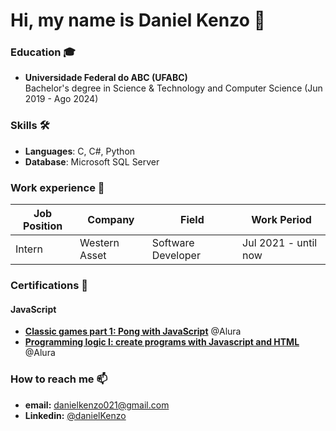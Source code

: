 <h1>Hi, my name is Daniel Kenzo 👋</h1>  

<h3>Education 🎓</h3>

- **Universidade Federal do ABC (UFABC)**\
Bachelor's degree in Science & Technology and Computer Science (Jun 2019 - Ago 2024)

<h3>Skills 🛠️</h3>

- **Languages**: C, C#, Python
- **Database**: Microsoft SQL Server

<h3>Work experience 👔</h3>

| Job Position | Company | Field | Work Period |
|--- |--- |--- |--- |
| Intern | Western Asset | Software Developer | Jul 2021 - until now |

<h3>Certifications 📜</h3>
<h4>JavaScript</h4>

- **[Classic games part 1: Pong with JavaScript](https://cursos.alura.com.br/certificate/fa66aeb6-75d2-448f-86c3-7a747f54182c)** @Alura
- **[Programming logic I: create programs with Javascript and HTML](https://cursos.alura.com.br/certificate/be866076-b988-4d7b-beb1-feb4efa20b98)** @Alura

<h3>How to reach me 📫</h3>

- **email:** danielkenzo021@gmail.com
- **Linkedin:** [@danielKenzo](https://www.linkedin.com/in/daniel-kenzo-iwata-8093a119b)
<!---
danielkenzo/danielkenzo is a ✨ special ✨ repository because its `README.md` (this file) appears on your GitHub profile.
You can click the Preview link to take a look at your changes.
--->
